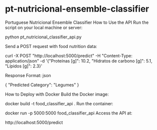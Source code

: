 # pt-nutricional-ensemble-classifier
Portuguese Nutricional Ensemble Classifier 
How to Use the API
Run the script on your local machine or server:

python pt_nutricional_classifier_api.py

Send a POST request with food nutrition data:

curl -X POST "http://localhost:5000/predict" -H "Content-Type: application/json" -d '{"Proteínas [g]": 10.2, "Hidratos de carbono [g]": 5.1, "Lípidos [g]": 2.3}'

Response Format:
json

{
    "Predicted Category": "Legumes"
}

How to Deploy with Docker
Build the Docker image:

docker build -t food_classifier_api .
Run the container:

docker run -p 5000:5000 food_classifier_api
Access the API at:

http://localhost:5000/predict
